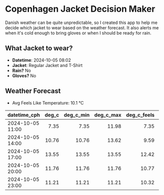 
# Copenhagen Jacket Decision Maker

Danish weather can be quite unpredictable, so I created this app to help me decide which jacket to wear based on the weather forecast. 
It also alerts me when it's cold enough to bring gloves or when I should be ready for rain.

## What Jacket to wear?

- **Datetime**: 2024-10-05 08:02
- **Jacket**: Regular Jacket and T-Shirt
- **Rain?** No
- **Gloves?** No

## Weather Forecast
- Avg Feels Like Temperature: 10.1 °C

| datetime_cph     |   deg_c |   deg_c_min |   deg_c_max |   deg_c_feels | weather   | wind   | rain   |
|:-----------------|--------:|------------:|------------:|--------------:|:----------|:-------|:-------|
| 2024-10-05 11:00 |    7.35 |        7.35 |       11.98 |          7.35 | Clear     | Low    | None   |
| 2024-10-05 14:00 |   10.76 |       10.76 |       13.62 |          9.59 | Clear     | Low    | None   |
| 2024-10-05 17:00 |   13.55 |       13.55 |       13.55 |         12.42 | Clear     | Low    | None   |
| 2024-10-05 20:00 |   11.76 |       11.76 |       11.76 |         10.77 | Clear     | Low    | None   |
| 2024-10-05 23:00 |   11.21 |       11.21 |       11.21 |         10.32 | Clouds    | Low    | None   |
        